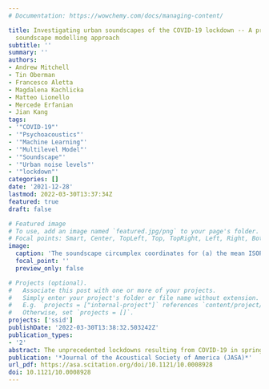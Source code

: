 ```yaml
---
# Documentation: https://wowchemy.com/docs/managing-content/

title: Investigating urban soundscapes of the COVID-19 lockdown -- A predictive 
  soundscape modelling approach
subtitle: ''
summary: ''
authors:
- Andrew Mitchell
- Tin Oberman
- Francesco Aletta
- Magdalena Kachlicka
- Matteo Lionello
- Mercede Erfanian
- Jian Kang
tags:
- '"COVID-19"'
- '"Psychoacoustics"'
- '"Machine Learning"'
- '"Multilevel Model"'
- '"Soundscape"'
- '"Urban noise levels"'
- '"lockdown"'
categories: []
date: '2021-12-28'
lastmod: 2022-03-30T13:37:34Z
featured: true
draft: false

# Featured image
# To use, add an image named `featured.jpg/png` to your page's folder.
# Focal points: Smart, Center, TopLeft, Top, TopRight, Left, Right, BottomLeft, Bottom, BottomRight.
image:
  caption: 'The soundscape circumplex coordinates for (a) the mean ISOPleasant and ISOEventful responses for each location and (b) the mean predicted responses based on the recordings made during the lock- down and the change in the location’s placement in the circumplex. In (b), the marker outline is shown for the 2019 location, and red arrows indicate the change in the location’s coordinates.'
  focal_point: ''
  preview_only: false

# Projects (optional).
#   Associate this post with one or more of your projects.
#   Simply enter your project's folder or file name without extension.
#   E.g. `projects = ["internal-project"]` references `content/project/deep-learning/index.md`.
#   Otherwise, set `projects = []`.
projects: ['ssid']
publishDate: '2022-03-30T13:38:32.503242Z'
publication_types:
- '2'
abstract: The unprecedented lockdowns resulting from COVID-19 in spring 2020 triggered changes in human activities in public spaces. A predictive modeling approach was developed to characterize the changes in the perception of the sound environment when people could not be surveyed. Building on a database of soundscape questionnaires (N = 1,136) and binaural recordings (N = 687) collected in 13 locations across London and Venice during 2019, new recordings (N = 571) were made in the same locations during the 2020 lockdowns. Using these 30-s-long recordings, linear multilevel models were developed to predict the soundscape pleasantness (R2 = 0:85) and eventfulness (R2 = 0:715) during the lockdown and compare the changes for each location. The performance was above average for comparable models. An online listening study also investigated the change in the sound sources within the spaces. Results indicate (1) human sounds were less dominant and natural sounds more dominant across all loca- tions; (2) contextual information is important for predicting pleasantness but not for eventfulness; (3) perception shifted toward less eventful soundscapes and to more pleasant soundscapes for previously traffic-dominated loca- tions but not for human- and natural-dominated locations. This study demonstrates the usefulness of predictive modeling and the importance of considering contextual information when discussing the impact of sound level reductions on the soundscape.
publication: '*Journal of the Acoustical Society of America (JASA)*'
url_pdf: https://asa.scitation.org/doi/10.1121/10.0008928
doi: 10.1121/10.0008928
---
```

